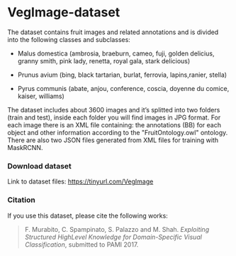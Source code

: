 # VegImage-dataset

The dataset contains fruit images and related annotations and is divided into the following classes and subclasses:

- Malus domestica (ambrosia, braeburn, cameo, fuji, golden delicius, granny smith, pink lady, renetta, royal gala, stark delicious)

- Prunus avium (bing, black tartarian, burlat, ferrovia, lapins,ranier, stella)

- Pyrus communis (abate, anjou, conference, coscia, doyenne du comice, kaiser, williams)

The dataset includes about 3600 images and it’s splitted into two folders (train and test), inside each folder you will find images in JPG format.
For each image there is an XML file containing: the annotations (BB) for each object and other information according to the "FruitOntology.owl" ontology.
There are also two JSON files generated from XML files for training with MaskRCNN.

### Download dataset

Link to dataset files: https://tinyurl.com/VegImage

### Citation

If you use this dataset, please cite the following works:

> F. Murabito, C. Spampinato, S. Palazzo and M. Shah. _Exploiting Structured HighLevel Knowledge for Domain-Specific Visual Classification_, submitted to PAMI 2017.
